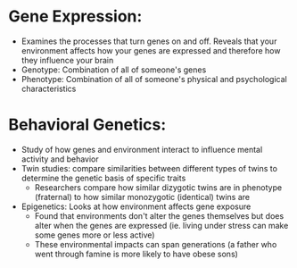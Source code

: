 # Gene Expression: 
- Examines the processes that turn genes on and off. Reveals that your environment affects how your genes are expressed and therefore how they influence your brain
- Genotype: Combination of all of someone's genes
- Phenotype: Combination of all of someone's physical and psychological characteristics 
# Behavioral Genetics: 
- Study of how genes and environment interact to influence mental activity and behavior
- Twin studies: compare similarities between different types of twins to determine the genetic basis of specific traits
	- Researchers compare how similar dizygotic twins are in phenotype (fraternal) to how similar monozygotic (identical) twins are
- Epigenetics: Looks at how environment affects gene exposure
	- Found that environments don't alter the genes themselves but does alter when the genes are expressed (ie. living under stress can make some genes more or less active)
	- These environmental impacts can span generations (a father who went through famine is more likely to have obese sons)
